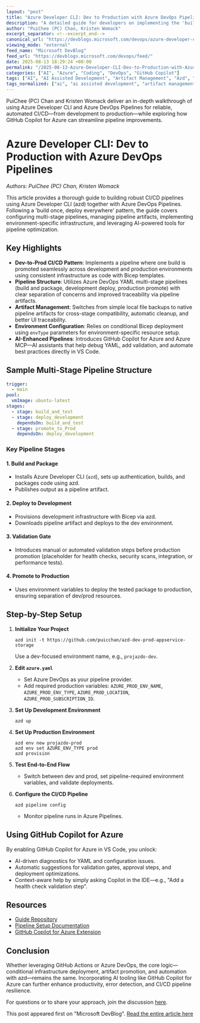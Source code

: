 ```yaml
---
layout: "post"
title: "Azure Developer CLI: Dev to Production with Azure DevOps Pipelines"
description: "A detailed guide for developers on implementing the 'build once, deploy everywhere' CI/CD pattern using Azure Developer CLI (azd) and Azure DevOps YAML pipelines. The article walks through multi-stage pipeline setup, artifact management, environment-specific deployments, and the use of GitHub Copilot for Azure to enhance and optimize the pipeline process."
author: "PuiChee (PC) Chan, Kristen Womack"
excerpt_separator: <!--excerpt_end-->
canonical_url: "https://devblogs.microsoft.com/devops/azure-developer-cli-from-dev-to-prod-with-azure-devops-pipelines/"
viewing_mode: "external"
feed_name: "Microsoft DevBlog"
feed_url: "https://devblogs.microsoft.com/devops/feed/"
date: 2025-08-13 18:29:24 +00:00
permalink: "/2025-08-13-Azure-Developer-CLI-Dev-to-Production-with-Azure-DevOps-Pipelines.html"
categories: ["AI", "Azure", "Coding", "DevOps", "GitHub Copilot"]
tags: ["AI", "AI Assisted Development", "Artifact Management", "Azd", "Azure", "Azure & Cloud", "Azure Developer CLI", "Azure Developer CLI (azd)", "Azure DevOps", "Azure DevOps Pipelines", "Azure Subscription", "Bicep", "CI/CD", "Cloud Deployment", "Coding", "DevOps", "Environment Variables", "GitHub Copilot", "GitHub Copilot For Azure", "IaC", "Multi Stage Pipeline", "News", "Pipeline Automation", "Pipeline Validation", "VS Code", "YAML"]
tags_normalized: ["ai", "ai assisted development", "artifact management", "azd", "azure", "azure and cloud", "azure developer cli", "azure developer cli azd", "azure devops", "azure devops pipelines", "azure subscription", "bicep", "cislashcd", "cloud deployment", "coding", "devops", "environment variables", "github copilot", "github copilot for azure", "iac", "multi stage pipeline", "news", "pipeline automation", "pipeline validation", "vs code", "yaml"]
---
```


PuiChee (PC) Chan and Kristen Womack deliver an in-depth walkthrough of using Azure Developer CLI and Azure DevOps Pipelines for reliable, automated CI/CD—from development to production—while exploring how GitHub Copilot for Azure can streamline pipeline improvements.<!--excerpt_end-->

# Azure Developer CLI: Dev to Production with Azure DevOps Pipelines

*Authors: PuiChee (PC) Chan, Kristen Womack*

This article provides a thorough guide to building robust CI/CD pipelines using Azure Developer CLI (azd) together with Azure DevOps Pipelines. Following a 'build once, deploy everywhere' pattern, the guide covers configuring multi-stage pipelines, managing pipeline artifacts, implementing environment-specific infrastructure, and leveraging AI-powered tools for pipeline optimization.

## Key Highlights

- **Dev-to-Prod CI/CD Pattern**: Implements a pipeline where one build is promoted seamlessly across development and production environments using consistent infrastructure as code with Bicep templates.
- **Pipeline Structure**: Utilizes Azure DevOps YAML multi-stage pipelines (build and package, development deploy, production promote) with clear separation of concerns and improved traceability via pipeline artifacts.
- **Artifact Management**: Switches from simple local file backups to native pipeline artifacts for cross-stage compatibility, automatic cleanup, and better UI traceability.
- **Environment Configuration**: Relies on conditional Bicep deployment using `envType` parameters for environment-specific resource setup.
- **AI-Enhanced Pipelines**: Introduces GitHub Copilot for Azure and Azure MCP—AI assistants that help debug YAML, add validation, and automate best practices directly in VS Code.

## Sample Multi-Stage Pipeline Structure

```yaml
trigger:
  - main
pool:
  vmImage: ubuntu-latest
stages:
  - stage: build_and_test
  - stage: deploy_development
    dependsOn: build_and_test
  - stage: promote_to_Prod
    dependsOn: deploy_development
```

### Key Pipeline Stages

#### 1. Build and Package

- Installs Azure Developer CLI (`azd`), sets up authentication, builds, and packages code using azd.
- Publishes output as a pipeline artifact.

#### 2. Deploy to Development

- Provisions development infrastructure with Bicep via azd.
- Downloads pipeline artifact and deploys to the dev environment.

#### 3. Validation Gate

- Introduces manual or automated validation steps before production promotion (placeholder for health checks, security scans, integration, or performance tests).

#### 4. Promote to Production

- Uses environment variables to deploy the tested package to production, ensuring separation of dev/prod resources.

## Step-by-Step Setup

1. **Initialize Your Project**

   ```
   azd init -t https://github.com/puicchan/azd-dev-prod-appservice-storage
   ```

   Use a dev-focused environment name, e.g., `projazdo-dev`.

2. **Edit `azure.yaml`**
   - Set Azure DevOps as your pipeline provider.
   - Add required production variables: `AZURE_PROD_ENV_NAME`, `AZURE_PROD_ENV_TYPE`, `AZURE_PROD_LOCATION`, `AZURE_PROD_SUBSCRIPTION_ID`.

3. **Set Up Development Environment**

   ```
   azd up
   ```

4. **Set Up Production Environment**

   ```
   azd env new projazdo-prod
   azd env set AZURE_ENV_TYPE prod
   azd provision
   ```

5. **Test End-to-End Flow**
   - Switch between dev and prod, set pipeline-required environment variables, and validate deployments.

6. **Configure the CI/CD Pipeline**

   ```
   azd pipeline config
   ```

   - Monitor pipeline runs in Azure Pipelines.

## Using GitHub Copilot for Azure

By enabling GitHub Copilot for Azure in VS Code, you unlock:

- AI-driven diagnostics for YAML and configuration issues.
- Automatic suggestions for validation gates, approval steps, and deployment optimizations.
- Context-aware help by simply asking Copilot in the IDE—e.g., "Add a health check validation step".

## Resources

- [Guide Repository](https://github.com/puicchan/azd-dev-prod-appservice-storage.)
- [Pipeline Setup Documentation](https://learn.microsoft.com/en-us/azure/developer/azure-developer-cli/pipeline-azure-pipelines)
- [GitHub Copilot for Azure Extension](https://marketplace.visualstudio.com/items?itemName=ms-azuretools.vscode-azure-github-copilot)

## Conclusion

Whether leveraging GitHub Actions or Azure DevOps, the core logic—conditional infrastructure deployment, artifact promotion, and automation with azd—remains the same. Incorporating AI tooling like GitHub Copilot for Azure can further enhance productivity, error detection, and CI/CD pipeline resilience.

For questions or to share your approach, join the discussion [here](https://github.com/Azure/azure-dev/discussions/5447).

This post appeared first on "Microsoft DevBlog". [Read the entire article here](https://devblogs.microsoft.com/devops/azure-developer-cli-from-dev-to-prod-with-azure-devops-pipelines/)
